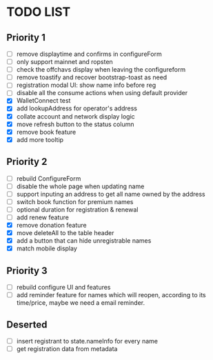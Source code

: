 # TODO LIST

## Priority 1

- [ ] remove displaytime and confirms in configureForm
- [ ] only support mainnet and ropsten
- [ ] check the offchavs display when leaving the configureform
- [ ] remove toastify and recover bootstrap-toast as need
- [ ] registration modal UI: show name info before reg
- [ ] disable all the consume actions when using default provider
- [x] WalletConnect test
- [x] add lookupAddress for operator's address
- [x] collate account and network display logic
- [x] move refresh button to the status column
- [x] remove book feature
- [x] add more tooltip

## Priority 2

- [ ] rebuild ConfigureForm
- [ ] disable the whole page when updating name
- [ ] support inputing an address to get all name owned by the address
- [ ] switch book function for premium names
- [ ] optional duration for registration & renewal
- [ ] add renew feature
- [x] remove donation feature
- [x] move deleteAll to the table header
- [x] add a button that can hide unregistrable names
- [x] match mobile display

## Priority 3

- [ ] rebuild configure UI and features
- [ ] add reminder feature for names which will reopen, according to its time/price, maybe we need a email reminder.

## Deserted

- [ ] insert registrant to state.nameInfo for every name
- [ ] get registration data from metadata

